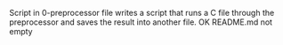 Script in 0-preprocessor file writes a script that runs a C file through the preprocessor and saves the result into another file. OK
README.md not empty
